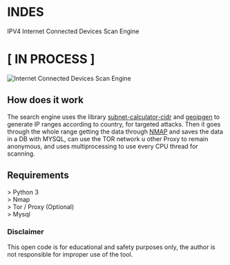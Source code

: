 # INDES
IPV4 Internet Connected Devices Scan Engine

# [ IN PROCESS ]

![Internet Connected Devices Scan Engine](https://i.ibb.co/WBQp8hT/indes.png)

## How does it work
The search engine uses the library [subnet-calculator-cidr](https://github.com/christivn/subnet-calculator-cidr) and [geoipgen](https://github.com/christivn/geoipgen) to generate IP ranges according to country, for targeted attacks. Then it goes through the whole range getting the data through [NMAP](https://github.com/nmap/nmap) and saves the data in a DB with MYSQL, can use the TOR network u other Proxy to remain anonymous, and uses multiprocessing to use every CPU thread for scanning.

## Requirements
<p>> Python 3<br>
> Nmap<br>
> Tor / Proxy (Optional)<br>
> Mysql</p>

### Disclaimer
This open code is for educational and safety purposes only, the author is not responsible for improper use of the tool.
